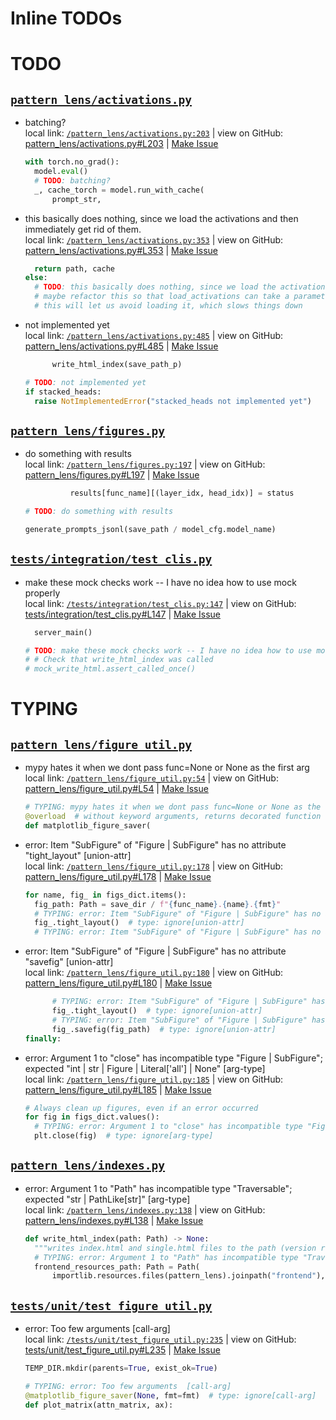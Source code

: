  # Inline TODOs


# TODO

## [`pattern_lens/activations.py`](/pattern_lens/activations.py)

- batching?  
  local link: [`/pattern_lens/activations.py:203`](/pattern_lens/activations.py#L203) 
  | view on GitHub: [pattern_lens/activations.py#L203](https://github.com/mivanit/pattern-lens/blob/main/pattern_lens/activations.py#L203)
  | [Make Issue](https://github.com/mivanit/pattern-lens/issues/new?title=batching%3F&body=%23%20source%0A%0A%5B%60pattern_lens%2Factivations.py%23L203%60%5D%28https%3A%2F%2Fgithub.com%2Fmivanit%2Fpattern-lens%2Fblob%2Fmain%2Fpattern_lens%2Factivations.py%23L203%29%0A%0A%23%20context%0A%60%60%60python%0A%09with%20torch.no_grad%28%29%3A%0A%09%09model.eval%28%29%0A%09%09%23%20TODO%3A%20batching%3F%0A%09%09_%2C%20cache_torch%20%3D%20model.run_with_cache%28%0A%09%09%09prompt_str%2C%0A%60%60%60&labels=enhancement)

  ```python
  with torch.no_grad():
  	model.eval()
  	# TODO: batching?
  	_, cache_torch = model.run_with_cache(
  		prompt_str,
  ```


- this basically does nothing, since we load the activations and then immediately get rid of them.  
  local link: [`/pattern_lens/activations.py:353`](/pattern_lens/activations.py#L353) 
  | view on GitHub: [pattern_lens/activations.py#L353](https://github.com/mivanit/pattern-lens/blob/main/pattern_lens/activations.py#L353)
  | [Make Issue](https://github.com/mivanit/pattern-lens/issues/new?title=this%20basically%20does%20nothing%2C%20since%20we%20load%20the%20activations%20and%20then%20immediately%20get%20rid%20of%20them.&body=%23%20source%0A%0A%5B%60pattern_lens%2Factivations.py%23L353%60%5D%28https%3A%2F%2Fgithub.com%2Fmivanit%2Fpattern-lens%2Fblob%2Fmain%2Fpattern_lens%2Factivations.py%23L353%29%0A%0A%23%20context%0A%60%60%60python%0A%09%09%09%09return%20path%2C%20cache%0A%09%09%09else%3A%0A%09%09%09%09%23%20TODO%3A%20this%20basically%20does%20nothing%2C%20since%20we%20load%20the%20activations%20and%20then%20immediately%20get%20rid%20of%20them.%0A%09%09%09%09%23%20maybe%20refactor%20this%20so%20that%20load_activations%20can%20take%20a%20parameter%20to%20simply%20assert%20that%20the%20cache%20exists%3F%0A%09%09%09%09%23%20this%20will%20let%20us%20avoid%20loading%20it%2C%20which%20slows%20things%20down%0A%60%60%60&labels=enhancement)

  ```python
  	return path, cache
  else:
  	# TODO: this basically does nothing, since we load the activations and then immediately get rid of them.
  	# maybe refactor this so that load_activations can take a parameter to simply assert that the cache exists?
  	# this will let us avoid loading it, which slows things down
  ```


- not implemented yet  
  local link: [`/pattern_lens/activations.py:485`](/pattern_lens/activations.py#L485) 
  | view on GitHub: [pattern_lens/activations.py#L485](https://github.com/mivanit/pattern-lens/blob/main/pattern_lens/activations.py#L485)
  | [Make Issue](https://github.com/mivanit/pattern-lens/issues/new?title=not%20implemented%20yet&body=%23%20source%0A%0A%5B%60pattern_lens%2Factivations.py%23L485%60%5D%28https%3A%2F%2Fgithub.com%2Fmivanit%2Fpattern-lens%2Fblob%2Fmain%2Fpattern_lens%2Factivations.py%23L485%29%0A%0A%23%20context%0A%60%60%60python%0A%09%09%09write_html_index%28save_path_p%29%0A%0A%09%23%20TODO%3A%20not%20implemented%20yet%0A%09if%20stacked_heads%3A%0A%09%09raise%20NotImplementedError%28%22stacked_heads%20not%20implemented%20yet%22%29%0A%60%60%60&labels=enhancement)

  ```python
  		write_html_index(save_path_p)

  # TODO: not implemented yet
  if stacked_heads:
  	raise NotImplementedError("stacked_heads not implemented yet")
  ```




## [`pattern_lens/figures.py`](/pattern_lens/figures.py)

- do something with results  
  local link: [`/pattern_lens/figures.py:197`](/pattern_lens/figures.py#L197) 
  | view on GitHub: [pattern_lens/figures.py#L197](https://github.com/mivanit/pattern-lens/blob/main/pattern_lens/figures.py#L197)
  | [Make Issue](https://github.com/mivanit/pattern-lens/issues/new?title=do%20something%20with%20results&body=%23%20source%0A%0A%5B%60pattern_lens%2Ffigures.py%23L197%60%5D%28https%3A%2F%2Fgithub.com%2Fmivanit%2Fpattern-lens%2Fblob%2Fmain%2Fpattern_lens%2Ffigures.py%23L197%29%0A%0A%23%20context%0A%60%60%60python%0A%09%09%09%09results%5Bfunc_name%5D%5B%28layer_idx%2C%20head_idx%29%5D%20%3D%20status%0A%0A%09%23%20TODO%3A%20do%20something%20with%20results%0A%0A%09generate_prompts_jsonl%28save_path%20%2F%20model_cfg.model_name%29%0A%60%60%60&labels=enhancement)

  ```python
  			results[func_name][(layer_idx, head_idx)] = status

  # TODO: do something with results

  generate_prompts_jsonl(save_path / model_cfg.model_name)
  ```




## [`tests/integration/test_clis.py`](/tests/integration/test_clis.py)

- make these mock checks work -- I have no idea how to use mock properly  
  local link: [`/tests/integration/test_clis.py:147`](/tests/integration/test_clis.py#L147) 
  | view on GitHub: [tests/integration/test_clis.py#L147](https://github.com/mivanit/pattern-lens/blob/main/tests/integration/test_clis.py#L147)
  | [Make Issue](https://github.com/mivanit/pattern-lens/issues/new?title=make%20these%20mock%20checks%20work%20--%20I%20have%20no%20idea%20how%20to%20use%20mock%20properly&body=%23%20source%0A%0A%5B%60tests%2Fintegration%2Ftest_clis.py%23L147%60%5D%28https%3A%2F%2Fgithub.com%2Fmivanit%2Fpattern-lens%2Fblob%2Fmain%2Ftests%2Fintegration%2Ftest_clis.py%23L147%29%0A%0A%23%20context%0A%60%60%60python%0A%09%09%09server_main%28%29%0A%0A%09%09%23%20TODO%3A%20make%20these%20mock%20checks%20work%20--%20I%20have%20no%20idea%20how%20to%20use%20mock%20properly%0A%09%09%23%20%23%20Check%20that%20write_html_index%20was%20called%0A%09%09%23%20mock_write_html.assert_called_once%28%29%0A%60%60%60&labels=enhancement)

  ```python
  	server_main()

  # TODO: make these mock checks work -- I have no idea how to use mock properly
  # # Check that write_html_index was called
  # mock_write_html.assert_called_once()
  ```





# TYPING

## [`pattern_lens/figure_util.py`](/pattern_lens/figure_util.py)

- mypy hates it when we dont pass func=None or None as the first arg  
  local link: [`/pattern_lens/figure_util.py:54`](/pattern_lens/figure_util.py#L54) 
  | view on GitHub: [pattern_lens/figure_util.py#L54](https://github.com/mivanit/pattern-lens/blob/main/pattern_lens/figure_util.py#L54)
  | [Make Issue](https://github.com/mivanit/pattern-lens/issues/new?title=mypy%20hates%20it%20when%20we%20dont%20pass%20func%3DNone%20or%20None%20as%20the%20first%20arg&body=%23%20source%0A%0A%5B%60pattern_lens%2Ffigure_util.py%23L54%60%5D%28https%3A%2F%2Fgithub.com%2Fmivanit%2Fpattern-lens%2Fblob%2Fmain%2Fpattern_lens%2Ffigure_util.py%23L54%29%0A%0A%23%20context%0A%60%60%60python%0A%23%20TYPING%3A%20mypy%20hates%20it%20when%20we%20dont%20pass%20func%3DNone%20or%20None%20as%20the%20first%20arg%0A%40overload%20%20%23%20without%20keyword%20arguments%2C%20returns%20decorated%20function%0Adef%20matplotlib_figure_saver%28%0A%60%60%60&labels=TYPING)

  ```python
  # TYPING: mypy hates it when we dont pass func=None or None as the first arg
  @overload  # without keyword arguments, returns decorated function
  def matplotlib_figure_saver(
  ```


- error: Item "SubFigure" of "Figure | SubFigure" has no attribute "tight_layout"  [union-attr]  
  local link: [`/pattern_lens/figure_util.py:178`](/pattern_lens/figure_util.py#L178) 
  | view on GitHub: [pattern_lens/figure_util.py#L178](https://github.com/mivanit/pattern-lens/blob/main/pattern_lens/figure_util.py#L178)
  | [Make Issue](https://github.com/mivanit/pattern-lens/issues/new?title=error%3A%20Item%20%22SubFigure%22%20of%20%22Figure%20%7C%20SubFigure%22%20has%20no%20attribute%20%22tight_layout%22%20%20%5Bunion-attr%5D&body=%23%20source%0A%0A%5B%60pattern_lens%2Ffigure_util.py%23L178%60%5D%28https%3A%2F%2Fgithub.com%2Fmivanit%2Fpattern-lens%2Fblob%2Fmain%2Fpattern_lens%2Ffigure_util.py%23L178%29%0A%0A%23%20context%0A%60%60%60python%0A%09%09%09%09for%20name%2C%20fig_%20in%20figs_dict.items%28%29%3A%0A%09%09%09%09%09fig_path%3A%20Path%20%3D%20save_dir%20%2F%20f%22%7Bfunc_name%7D.%7Bname%7D.%7Bfmt%7D%22%0A%09%09%09%09%09%23%20TYPING%3A%20error%3A%20Item%20%22SubFigure%22%20of%20%22Figure%20%7C%20SubFigure%22%20has%20no%20attribute%20%22tight_layout%22%20%20%5Bunion-attr%5D%0A%09%09%09%09%09fig_.tight_layout%28%29%20%20%23%20type%3A%20ignore%5Bunion-attr%5D%0A%09%09%09%09%09%23%20TYPING%3A%20error%3A%20Item%20%22SubFigure%22%20of%20%22Figure%20%7C%20SubFigure%22%20has%20no%20attribute%20%22savefig%22%20%20%5Bunion-attr%5D%0A%60%60%60&labels=TYPING)

  ```python
  for name, fig_ in figs_dict.items():
  	fig_path: Path = save_dir / f"{func_name}.{name}.{fmt}"
  	# TYPING: error: Item "SubFigure" of "Figure | SubFigure" has no attribute "tight_layout"  [union-attr]
  	fig_.tight_layout()  # type: ignore[union-attr]
  	# TYPING: error: Item "SubFigure" of "Figure | SubFigure" has no attribute "savefig"  [union-attr]
  ```


- error: Item "SubFigure" of "Figure | SubFigure" has no attribute "savefig"  [union-attr]  
  local link: [`/pattern_lens/figure_util.py:180`](/pattern_lens/figure_util.py#L180) 
  | view on GitHub: [pattern_lens/figure_util.py#L180](https://github.com/mivanit/pattern-lens/blob/main/pattern_lens/figure_util.py#L180)
  | [Make Issue](https://github.com/mivanit/pattern-lens/issues/new?title=error%3A%20Item%20%22SubFigure%22%20of%20%22Figure%20%7C%20SubFigure%22%20has%20no%20attribute%20%22savefig%22%20%20%5Bunion-attr%5D&body=%23%20source%0A%0A%5B%60pattern_lens%2Ffigure_util.py%23L180%60%5D%28https%3A%2F%2Fgithub.com%2Fmivanit%2Fpattern-lens%2Fblob%2Fmain%2Fpattern_lens%2Ffigure_util.py%23L180%29%0A%0A%23%20context%0A%60%60%60python%0A%09%09%09%09%09%23%20TYPING%3A%20error%3A%20Item%20%22SubFigure%22%20of%20%22Figure%20%7C%20SubFigure%22%20has%20no%20attribute%20%22tight_layout%22%20%20%5Bunion-attr%5D%0A%09%09%09%09%09fig_.tight_layout%28%29%20%20%23%20type%3A%20ignore%5Bunion-attr%5D%0A%09%09%09%09%09%23%20TYPING%3A%20error%3A%20Item%20%22SubFigure%22%20of%20%22Figure%20%7C%20SubFigure%22%20has%20no%20attribute%20%22savefig%22%20%20%5Bunion-attr%5D%0A%09%09%09%09%09fig_.savefig%28fig_path%29%20%20%23%20type%3A%20ignore%5Bunion-attr%5D%0A%09%09%09finally%3A%0A%60%60%60&labels=TYPING)

  ```python
  		# TYPING: error: Item "SubFigure" of "Figure | SubFigure" has no attribute "tight_layout"  [union-attr]
  		fig_.tight_layout()  # type: ignore[union-attr]
  		# TYPING: error: Item "SubFigure" of "Figure | SubFigure" has no attribute "savefig"  [union-attr]
  		fig_.savefig(fig_path)  # type: ignore[union-attr]
  finally:
  ```


- error: Argument 1 to "close" has incompatible type "Figure | SubFigure"; expected "int | str | Figure | Literal['all'] | None"  [arg-type]  
  local link: [`/pattern_lens/figure_util.py:185`](/pattern_lens/figure_util.py#L185) 
  | view on GitHub: [pattern_lens/figure_util.py#L185](https://github.com/mivanit/pattern-lens/blob/main/pattern_lens/figure_util.py#L185)
  | [Make Issue](https://github.com/mivanit/pattern-lens/issues/new?title=error%3A%20Argument%201%20to%20%22close%22%20has%20incompatible%20type%20%22Figure%20%7C%20SubFigure%22%3B%20expected%20%22int%20%7C%20str%20%7C%20Figure%20%7C%20Literal%5B%27all%27%5D%20%7C%20None%22%20%20%5Barg-type%5D&body=%23%20source%0A%0A%5B%60pattern_lens%2Ffigure_util.py%23L185%60%5D%28https%3A%2F%2Fgithub.com%2Fmivanit%2Fpattern-lens%2Fblob%2Fmain%2Fpattern_lens%2Ffigure_util.py%23L185%29%0A%0A%23%20context%0A%60%60%60python%0A%09%09%09%09%23%20Always%20clean%20up%20figures%2C%20even%20if%20an%20error%20occurred%0A%09%09%09%09for%20fig%20in%20figs_dict.values%28%29%3A%0A%09%09%09%09%09%23%20TYPING%3A%20error%3A%20Argument%201%20to%20%22close%22%20has%20incompatible%20type%20%22Figure%20%7C%20SubFigure%22%3B%20expected%20%22int%20%7C%20str%20%7C%20Figure%20%7C%20Literal%5B%27all%27%5D%20%7C%20None%22%20%20%5Barg-type%5D%0A%09%09%09%09%09plt.close%28fig%29%20%20%23%20type%3A%20ignore%5Barg-type%5D%0A%60%60%60&labels=TYPING)

  ```python
  # Always clean up figures, even if an error occurred
  for fig in figs_dict.values():
  	# TYPING: error: Argument 1 to "close" has incompatible type "Figure | SubFigure"; expected "int | str | Figure | Literal['all'] | None"  [arg-type]
  	plt.close(fig)  # type: ignore[arg-type]
  ```




## [`pattern_lens/indexes.py`](/pattern_lens/indexes.py)

- error: Argument 1 to "Path" has incompatible type "Traversable"; expected "str | PathLike[str]"  [arg-type]  
  local link: [`/pattern_lens/indexes.py:138`](/pattern_lens/indexes.py#L138) 
  | view on GitHub: [pattern_lens/indexes.py#L138](https://github.com/mivanit/pattern-lens/blob/main/pattern_lens/indexes.py#L138)
  | [Make Issue](https://github.com/mivanit/pattern-lens/issues/new?title=error%3A%20Argument%201%20to%20%22Path%22%20has%20incompatible%20type%20%22Traversable%22%3B%20expected%20%22str%20%7C%20PathLike%5Bstr%5D%22%20%20%5Barg-type%5D&body=%23%20source%0A%0A%5B%60pattern_lens%2Findexes.py%23L138%60%5D%28https%3A%2F%2Fgithub.com%2Fmivanit%2Fpattern-lens%2Fblob%2Fmain%2Fpattern_lens%2Findexes.py%23L138%29%0A%0A%23%20context%0A%60%60%60python%0Adef%20write_html_index%28path%3A%20Path%29%20-%3E%20None%3A%0A%09%22%22%22writes%20index.html%20and%20single.html%20files%20to%20the%20path%20%28version%20replacement%20handled%20by%20makefile%29%22%22%22%0A%09%23%20TYPING%3A%20error%3A%20Argument%201%20to%20%22Path%22%20has%20incompatible%20type%20%22Traversable%22%3B%20expected%20%22str%20%7C%20PathLike%5Bstr%5D%22%20%20%5Barg-type%5D%0A%09frontend_resources_path%3A%20Path%20%3D%20Path%28%0A%09%09importlib.resources.files%28pattern_lens%29.joinpath%28%22frontend%22%29%2C%20%20%23%20type%3A%20ignore%5Barg-type%5D%0A%60%60%60&labels=TYPING)

  ```python
  def write_html_index(path: Path) -> None:
  	"""writes index.html and single.html files to the path (version replacement handled by makefile)"""
  	# TYPING: error: Argument 1 to "Path" has incompatible type "Traversable"; expected "str | PathLike[str]"  [arg-type]
  	frontend_resources_path: Path = Path(
  		importlib.resources.files(pattern_lens).joinpath("frontend"),  # type: ignore[arg-type]
  ```




## [`tests/unit/test_figure_util.py`](/tests/unit/test_figure_util.py)

- error: Too few arguments  [call-arg]  
  local link: [`/tests/unit/test_figure_util.py:235`](/tests/unit/test_figure_util.py#L235) 
  | view on GitHub: [tests/unit/test_figure_util.py#L235](https://github.com/mivanit/pattern-lens/blob/main/tests/unit/test_figure_util.py#L235)
  | [Make Issue](https://github.com/mivanit/pattern-lens/issues/new?title=error%3A%20Too%20few%20arguments%20%20%5Bcall-arg%5D&body=%23%20source%0A%0A%5B%60tests%2Funit%2Ftest_figure_util.py%23L235%60%5D%28https%3A%2F%2Fgithub.com%2Fmivanit%2Fpattern-lens%2Fblob%2Fmain%2Ftests%2Funit%2Ftest_figure_util.py%23L235%29%0A%0A%23%20context%0A%60%60%60python%0A%09TEMP_DIR.mkdir%28parents%3DTrue%2C%20exist_ok%3DTrue%29%0A%0A%09%23%20TYPING%3A%20error%3A%20Too%20few%20arguments%20%20%5Bcall-arg%5D%0A%09%40matplotlib_figure_saver%28None%2C%20fmt%3Dfmt%29%20%20%23%20type%3A%20ignore%5Bcall-arg%5D%0A%09def%20plot_matrix%28attn_matrix%2C%20ax%29%3A%0A%60%60%60&labels=TYPING)

  ```python
  TEMP_DIR.mkdir(parents=True, exist_ok=True)

  # TYPING: error: Too few arguments  [call-arg]
  @matplotlib_figure_saver(None, fmt=fmt)  # type: ignore[call-arg]
  def plot_matrix(attn_matrix, ax):
  ```




